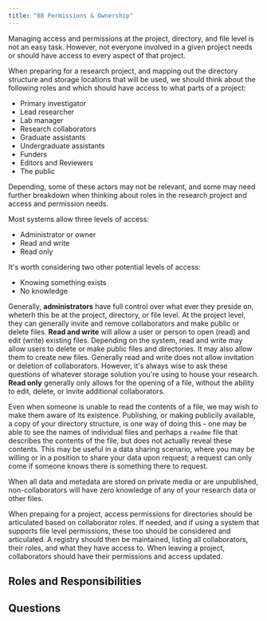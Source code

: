 ```yaml
---
title: "08 Permissions & Ownership"
---
```


Managing access and permissions at the project, directory, and file level is not an easy task. However, not everyone involved in a given project needs or should have access to every aspect of that project.

When preparing for a research project, and mapping out the directory structure and storage locations that will be used, we should think about the following roles and which should have access to what parts of a project:

* Primary investigator
* Lead researcher
* Lab manager
* Research collaborators
* Graduate assistants
* Undergraduate assistants
* Funders
* Editors and Reviewers
* The public

Depending, some of these actors may not be relevant, and some may need further breakdown when thinking about roles in the research project and access and permission needs.

Most systems allow three levels of access:

* Administrator or owner
* Read and write
* Read only

It's worth considering two other potential levels of access:

* Knowing something exists
* No knowledge

Generally, **administrators** have full control over what ever they preside on, wheterh this be at the project, directory, or file level. At the project level, they can generally invite and remove collaborators and make public or delete files. **Read and write** will allow a user or person to open (read) and edit (write) existing files. Depending on the system, read and write may allow users to delete or make public files and directories. It may also allow them to create new files. Generally read and write does not allow invitation or deletion of collaborators. However, it's always wise to ask these questions of whatever storage solution you're using to house your research. **Read only** generally only allows for the opening of a file, without the ability to edit, delete, or invite additional collaborators.

Even when someone is unable to read the contents of a file, we may wish to make them aware of its existence. Publishing, or making publicily available, a copy of your directory structure, is one way of doing this - one may be able to see the names of individual files and perhaps a `readme` file that describes the contents of the file, but does not actually reveal these contents. This may be useful in a data sharing scenario, where you may be willing or in a position to share your data upon request; a request can only come if someone knows there is something there to request.

When all data and metadata are stored on private media or are unpublished, non-collaborators will have zero knowledge of any of your research data or other files.

When prepaing for a project, access permissions for directories should be articulated based on collaborator roles. If needed, and if using a system that supports file level permissions, these too should be considered and articulated. A registry should then be maintained, listing all collaborators, their roles, and what they have access to. When leaving a project, collaborators should have their permissions and access updated.

## Roles and Responsibilities

## Questions